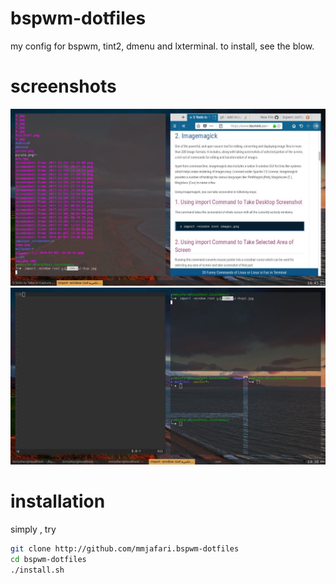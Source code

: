 # bspwm-dotfiles
 my config for bspwm, tint2, dmenu and lxterminal.
 to install, see the blow.
# screenshots
![screenshot](bsp.jpg?raw=true "Title")
![screenshot](bsp2.jpg?raw=true "Title")
# installation
simply , try
```bash
git clone http://github.com/mmjafari.bspwm-dotfiles
cd bspwm-dotfiles
./install.sh
```
